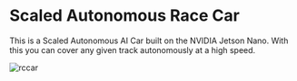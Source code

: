# Scaled Autonomous Race Car
 
 This is a Scaled Autonomous AI Car built on the NVIDIA Jetson Nano. With this you can cover any given track autonomously at a high speed.
 
![rccar](https://user-images.githubusercontent.com/100716616/208293232-83394c40-218a-4a36-80d7-9dea20106a34.jpg)
